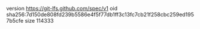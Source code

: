 version https://git-lfs.github.com/spec/v1
oid sha256:7d150de808fd239b5586e4f5f77db1ff3c13fc7cb21f258cbc259ed1957b5cfe
size 114333
